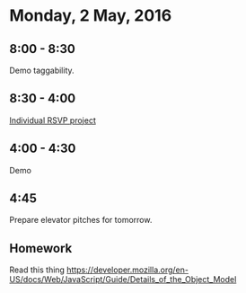 Monday,  2 May, 2016
====================


8:00 - 8:30
-----------

Demo taggability.


8:30 - 4:00
-----------

[Individual RSVP project](https://github.com/CodePlatoon/curriculum/blob/master/phase3/rsvp_individual_project.md)


4:00 - 4:30
-----------

Demo


4:45
----

Prepare elevator pitches for tomorrow.

Homework
--------

Read this thing
https://developer.mozilla.org/en-US/docs/Web/JavaScript/Guide/Details_of_the_Object_Model
